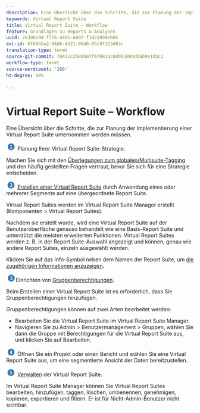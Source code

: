 ```yaml
---
description: Eine Übersicht über die Schritte, die zur Planung der Implementierung einer Virtual Report Suite unternommen werden müssen.
keywords: Virtual Report Suite
title: Virtual Report Suite – Workflow
feature: Grundlagen zu Reports & Analysen
uuid: 7039029d-f776-4491-a8d7-f1425894eb85
exl-id: 6f68b5a2-04d6-4521-86d0-85c9f323d03c
translation-type: tm+mt
source-git-commit: 78412c2588b07f47981ac0d953893db6b9e1d3c2
workflow-type: tm+mt
source-wordcount: '266'
ht-degree: 98%

---
```


# Virtual Report Suite – Workflow

Eine Übersicht über die Schritte, die zur Planung der Implementierung einer Virtual Report Suite unternommen werden müssen.

![](assets/step1_icon.png) Planung Ihrer Virtual Report Suite-Strategie.

Machen Sie sich mit den [Überlegungen zum globalen/Multisuite-Tagging](/help/components/vrs/vrs-considerations.md) und den häufig gestellten Fragen vertraut, bevor Sie sich für eine Strategie entscheiden.

![](assets/step2_icon.png) [Erstellen einer Virtual Report Suite](/help/components/vrs/c-workflow-vrs/vrs-create.md) durch Anwendung eines oder mehrerer Segmente auf eine übergeordnete Report Suite.

Virtual Report Suites werden im Virtual Report Suite Manager erstellt (Komponenten > Virtual Report Suites).

Nachdem sie erstellt wurde, wird eine Virtual Report Suite auf der Benutzeroberfläche genauso behandelt wie eine Basis-Report Suite und unterstützt die meisten erweiterten Funktionen. Virtual Report Suites werden z. B. in der Report Suite-Auswahl angezeigt und können, genau wie andere Report Suites, einzeln ausgewählt werden.

Klicken Sie auf das Info-Symbol neben dem Namen der Report Suite, um   [die zugehörigen Informationen anzuzeigen](/help/components/vrs/c-workflow-vrs/vrs-view.md).

![](assets/step3_icon.png)Einrichten von [Gruppenberechtigungen](/help/components/vrs/c-workflow-vrs/vrs-create.md).

Beim Erstellen einer Virtual Report Suite ist es erforderlich, dass Sie Gruppenberechtigungen hinzufügen.

Gruppenberechtigungen können auf zwei Arten bearbeitet werden:

* Bearbeiten Sie die Virtual Report Suite im Virtual Report Suite Manager.
* Navigieren Sie zu Admin > Benutzermanagement > Gruppen, wählen Sie dann die Gruppe mit Berechtigungen für die Virtual Report Suite aus, und klicken Sie auf Bearbeiten.

![](assets/step4_icon.png) Öffnen Sie ein Projekt oder einen Bericht und wählen Sie eine Virtual Report Suite aus, um eine segmentierte Ansicht der Daten bereitzustellen.

![](assets/step5_icon.png) [Verwalten](/help/components/vrs/c-workflow-vrs/vrs-manage.md) der Virtual Report Suite.

Im Virtual Report Suite Manager können Sie Virtual Report Suites bearbeiten, hinzufügen, taggen, löschen, umbenennen, genehmigen, kopieren, exportieren und filtern. Er ist für Nicht-Admin-Benutzer nicht sichtbar.
